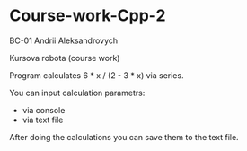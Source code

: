 # Course-work-Cpp-2
BC-01 Andrii Aleksandrovych

Kursova robota (course work)

Program calculates 6 * x / (2 - 3 * x) via series.

You can input calculation parametrs:
 * via console 
 * via text file

After doing the calculations you can save them to the text file.
